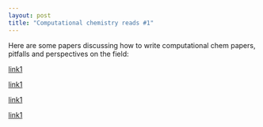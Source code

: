 ```yaml
---
layout: post
title: "Computational chemistry reads #1"
---
```


Here are some papers discussing how to write computational chem papers, pitfalls and perspectives on the field:

[link1](https://pubs.acs.org/doi/full/10.1021/acs.organomet.8b00456)

[link1](https://pubs.acs.org/doi/full/10.1021/acscatal.9b01537)

[link1](https://pubs.acs.org/doi/10.1021/acs.organomet.6b00377)

[link1](https://pubs.acs.org/doi/10.1021/acs.organomet.8b00942)

